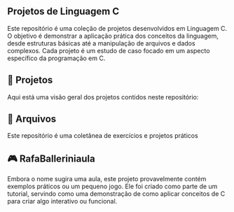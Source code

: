 ## Projetos de Linguagem C
Este repositório é uma coleção de projetos desenvolvidos em Linguagem C. O objetivo é demonstrar a aplicação prática dos conceitos da linguagem, desde estruturas básicas até a manipulação de arquivos e dados complexos. Cada projeto é um estudo de caso focado em um aspecto específico da programação em C.

## 🚀 Projetos
Aqui está uma visão geral dos projetos contidos neste repositório:

## 📁 Arquivos
Este repositório é uma coletânea de exercícios e projetos práticos

## 🎮 RafaBalleriniaula
Embora o nome sugira uma aula, este projeto provavelmente contém exemplos práticos ou um pequeno jogo. Ele foi criado como parte de um tutorial, servindo como uma demonstração de como aplicar conceitos de C para criar algo interativo ou funcional.
